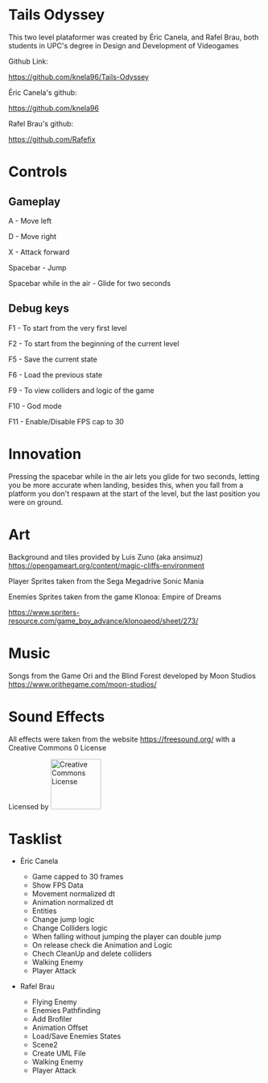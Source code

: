 ﻿# Tails Odyssey

This two level plataformer was created by Éric Canela, and Rafel Brau, 
both students in UPC's degree in Design and Development of Videogames

Github Link:

https://github.com/knela96/Tails-Odyssey

Éric Canela's github:

https://github.com/knela96

Rafel Brau's github:

https://github.com/Rafefix


# Controls
## Gameplay

A - Move left

D - Move right

X - Attack forward

Spacebar - Jump

Spacebar while in the air - Glide for two seconds

## Debug keys

F1 - To start from the very first level

F2 - To start from the beginning of the current level

F5 - Save the current state

F6 - Load the previous state

F9 - To view colliders and logic of the game

F10 - God mode

F11 - ​Enable/Disable ​FPS cap to 30


# Innovation 

Pressing the spacebar while in the air lets you glide for two seconds, letting you be more accurate when landing, 
besides this, when you fall from a platform you don't respawn at the start of the level, but the last position you were on ground.

# Art

Background and tiles provided by Luis Zuno (aka ansimuz) https://opengameart.org/content/magic-cliffs-environment

Player Sprites taken from the Sega Megadrive Sonic Mania

Enemies Sprites taken from the game Klonoa: Empire of Dreams

https://www.spriters-resource.com/game_boy_advance/klonoaeod/sheet/273/

# Music

Songs from the Game Ori and the Blind Forest developed by Moon Studios https://www.orithegame.com/moon-studios/

# Sound Effects

All effects were taken from the website https://freesound.org/ with a Creative Commons 0 License

Licensed by <a rel="license" href="https://creativecommons.org/publicdomain/zero/1.0/deed.es_ES%22%3E"><img alt="Creative Commons License" width="100" src="https://www.fairkom.eu/sites/default/files/styles/middlecolumn_full/public/image/cc0-300x169.png?itok=W3DC-8TA" /></a>

# Tasklist

* Èric Canela
   * Game capped to 30 frames
   * Show FPS Data
   * Movement normalized dt
   * Animation normalized dt
   * Entities
   * Change jump logic
   * Change Colliders logic
   * When falling without jumping the player can double jump
   * On release check die Animation and Logic
   * Chech CleanUp and delete colliders
   * Walking Enemy
   * Player Attack

* Rafel Brau
   * Flying Enemy
   * Enemies Pathfinding
   * Add Brofiler
   * Animation Offset
   * Load/Save Enemies States
   * Scene2
   * Create UML File
   * Walking Enemy
   * Player Attack
